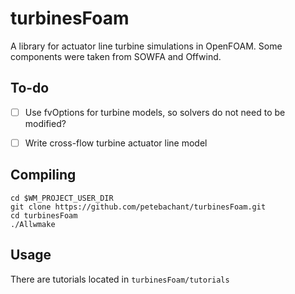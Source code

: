 turbinesFoam
============

A library for actuator line turbine simulations in OpenFOAM.
Some components were taken from SOWFA and Offwind.


To-do
-----
  - [ ] Use fvOptions for turbine models, so solvers do not need to be modified?
  - [ ] Write cross-flow turbine actuator line model


Compiling
---------

```
cd $WM_PROJECT_USER_DIR
git clone https://github.com/petebachant/turbinesFoam.git
cd turbinesFoam
./Allwmake
```


Usage
-----
There are tutorials located in `turbinesFoam/tutorials`
